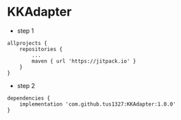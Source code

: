 # KKAdapter

- step 1

``` 
allprojects {
	repositories {
		...
		maven { url 'https://jitpack.io' }
	}
}
```

- step 2
```
dependencies {
	implementation 'com.github.tus1327:KKAdapter:1.0.0'
}
```
